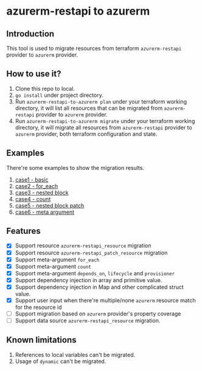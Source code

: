 # azurerm-restapi to azurerm

## Introduction
This tool is used to migrate resources from terraform `azurerm-restapi` provider to `azurerm` provider.

## How to use it?
1. Clone this repo to local.
2. `go install` under project directory.
3. Run `azurerm-restapi-to-azurerm plan` under your terraform working directory, 
   it will list all resources that can be migrated from `azurerm-restapi` provider to `azurerm` provider.
4. Run `azurerm-restapi-to-azurerm migrate` under your terraform working directory, 
   it will migrate all resources from `azurerm-restapi` provider to `azurerm` provider, 
   both terraform configuration and state.
   
## Examples
There're some examples to show the migration results.
1. [case1 - basic](https://github.com/ms-henglu/azurerm-restapi-to-azurerm/tree/master/examples/case1%20-%20basic)
2. [case2 - for_each](https://github.com/ms-henglu/azurerm-restapi-to-azurerm/tree/master/examples/case2%20-%20for_each)
3. [case3 - nested block](https://github.com/ms-henglu/azurerm-restapi-to-azurerm/tree/master/examples/case3%20-%20nested%20block)
4. [case4 - count](https://github.com/ms-henglu/azurerm-restapi-to-azurerm/tree/master/examples/case4%20-%20count)
5. [case5 - nested block patch](https://github.com/ms-henglu/azurerm-restapi-to-azurerm/tree/master/examples/case5%20-%20nested%20block%20patch)
6. [case6 - meta argument](https://github.com/ms-henglu/azurerm-restapi-to-azurerm/tree/master/examples/case6%20-%20meta%20arguments)
   
## Features
- [x] Support resource `azurerm-restapi_resource` migration
- [x] Support resource `azurerm-restapi_patch_resource` migration
- [x] Support meta-argument `for_each`
- [x] Support meta-argument `count`
- [x] Support meta-argument `depends_on`, `lifecycle` and `provisioner`
- [x] Support dependency injection in array and primitive value.
- [x] Support dependency injection in Map and other complicated struct value.
- [x] Support user input when there're multiple/none `azurerm` resource match for the resource id
- [ ] Support migration based on `azurerm` provider's property coverage
- [ ] Support data source `azurerm-restapi_resource` migration.

## Known limitations
1. References to local variables can't be migrated.
2. Usage of `dynamic` can't be migrated.
